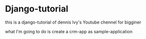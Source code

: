 # Django-tutorial
this is a django-tutorial of dennis lvy's Youtube chennel for bigginer

what I'm going to do is create a crm-app as sample-application




